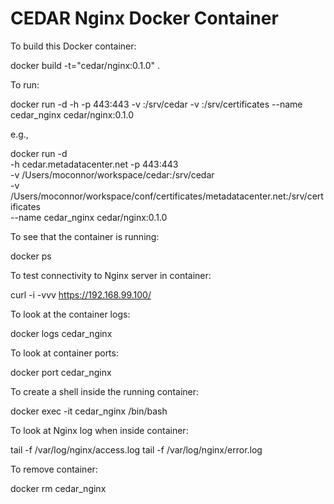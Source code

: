 CEDAR Nginx Docker Container
===========================

To build this Docker container:

  docker build -t="cedar/nginx:0.1.0" .

To run:

  docker run -d 
    -h <Host> -p 443:443 
    -v <CEDAR source directory>:/srv/cedar 
    -v <Host SSL certificates>:/srv/certificates 
    --name cedar_nginx cedar/nginx:0.1.0 

e.g.,

  docker run -d \
    -h cedar.metadatacenter.net -p 443:443 \
    -v /Users/moconnor/workspace/cedar:/srv/cedar \
    -v /Users/moconnor/workspace/conf/certificates/metadatacenter.net:/srv/certificates \
    --name cedar_nginx cedar/nginx:0.1.0 

To see that the container is running:

  docker ps

To test connectivity to Nginx server in container:

  curl -i -vvv https://192.168.99.100/

To look at the container logs:

  docker logs cedar_nginx

To look at container ports:

  docker port cedar_nginx 

To create a shell inside the running container:

  docker exec -it cedar_nginx /bin/bash

To look at Nginx log when inside container:

  tail -f /var/log/nginx/access.log
  tail -f /var/log/nginx/error.log

To remove container:

  docker rm cedar_nginx


